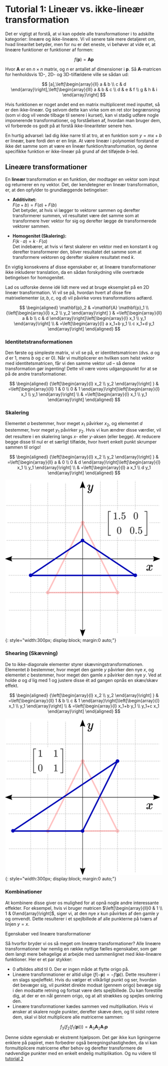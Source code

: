 # Tutorial 1: Lineær vs. ikke-lineær transformation
Det er vigtigt at forstå, at vi kan opdele alle transformationer i to adskilte kategorier: lineære og ikke-lineære. Vi vil senere tale mere detaljeret om, hvad linearitet betyder, men for nu er det eneste, vi behøver at vide er, at lineære funktioner er funktioner af formen:

$$
f(\mathbf{p})=\mathbf{A} \mathbf{p}
$$

Hvor $\mathbf{A}$ er en $n \times n$ matrix, og $n$ er antallet af dimensioner i $\mathbf{p}$. Så $\mathbf{A}$-matricen for henholdsvis 1D-, 2D- og 3D-tilfældene ville se sådan ud:

$$
[a],\left[\begin{array}{ll}
a & b \\
c & d
\end{array}\right],\left[\begin{array}{lll}
a & b & c \\
d & e & f \\
g & h & i
\end{array}\right]
$$

Hvis funktionen er noget andet end en matrix multipliceret med inputtet, så er den ikke-lineær. Og selvom dette kan virke som en ret stor begrænsning (som vi dog vil vende tilbage til senere i kurset), kan vi stadig udføre nogle imponerende transformationer, og forståelsen af, hvordan man bruger dem, vil forberede os godt på at forstå ikke-lineariteter senere hen.

En hurtig advarsel: lad dig ikke narre til at tro, at en funktion som $y=m x+b$ er lineær, bare fordi den er en linje. At være lineær i polynomiel forstand er ikke det samme som at være en lineær funktion/transformation, og denne specifikke funktion er ikke-lineær på grund af det tilføjede $b$-led.


## Lineære transformationer
En **lineær** transformation er en funktion, der modtager en vektor som input og returnerer en ny vektor. Det, der kendetegner en lineær transformation, er, at den opfylder to grundlæggende betingelser:

- **Additivitet:**  
  $F(a + b) = F(a) + F(b)$  
  Det betyder, at hvis vi lægger to vektorer sammen og derefter transformerer summen, vil resultatet være det samme som at transformere hver vektor for sig og derefter lægge de transformerede vektorer sammen.

- **Homogenitet (Skalering):**  
  $F(k \cdot a) = k \cdot F(a)$  
  Det indebærer, at hvis vi først skalerer en vektor med en konstant $k$ og derefter transformerer den, bliver resultatet det samme som at transformere vektoren og derefter skalere resultatet med $k$.

En vigtig konsekvens af disse egenskaber er, at lineære transformationer ikke inkluderer translation, da en sådan forskydning ville overtræde betingelsen for homogenitet.

Lad os udforske denne idé lidt mere ved at bruge eksemplet på en 2D lineær transformation. Vi vil se på, hvordan hvert af disse fire matrixelementer ($a, b, c$, og $d$) vil påvirke vores transformations adfærd.

$$
\begin{aligned}
\mathbf{p}_2 & =\mathbf{A} \mathbf{p}_1 \\
{\left[\begin{array}{l}
x_2 \\
y_2
\end{array}\right] } & =\left[\begin{array}{ll}
a & b \\
c & d
\end{array}\right]\left[\begin{array}{l}
x_1 \\
y_1
\end{array}\right] \\
& =\left[\begin{array}{l}
a x_1+b y_1 \\
c x_1+d y_1
\end{array}\right]
\end{aligned}
$$

### Identitetstransformationen
Den første og simpleste matrix, vi vil se på, er identitetsmatricen (dvs. $a$ og $d$ er $1$, mens $b$ og $c$ er $0$). Når vi multiplicerer en hvilken som helst vektor med identitetsmatricen, får vi den samme vektor ud – så denne transformation gør ingenting! Dette vil være vores udgangspunkt for at se på de andre transformationer.

$$
\begin{aligned}
{\left[\begin{array}{l}
x_2 \\
y_2
\end{array}\right] } & =\left[\begin{array}{ll}
1 & 0 \\
0 & 1
\end{array}\right]\left[\begin{array}{l}
x_1 \\
y_1
\end{array}\right] \\
& =\left[\begin{array}{l}
x_1 \\
y_1
\end{array}\right]
\end{aligned}
$$

### Skalering  
Elementet $a$ bestemmer, hvor meget $x_1$ påvirker $x_2$, og elementet $d$ bestemmer, hvor meget $y_1$ påvirker $y_2$. Hvis vi kun ændrer disse værdier, vil det resultere i en skalering langs $x$- eller $y$-aksen (eller begge). At reducere begge disse til nul er et særligt tilfælde, hvor hvert enkelt punkt skrumper sammen til origo!

$$
\begin{aligned}
{\left[\begin{array}{l}
x_2 \\
y_2
\end{array}\right] } & =\left[\begin{array}{ll}
a & 0 \\
0 & d
\end{array}\right]\left[\begin{array}{l}
x_1 \\
y_1
\end{array}\right] \\
& =\left[\begin{array}{l}
a x_1 \\
d y_1
\end{array}\right]
\end{aligned}
$$

![](src/scaling.png){: style="width:300px; display:block; margin:0 auto;"}

### Shearing (Skævning)  
De to ikke-diagonale elementer styrer skævningstransformationen. Elementet $b$ bestemmer, hvor meget den gamle $y$ påvirker den nye $x$, og elementet $c$ bestemmer, hvor meget den gamle $x$ påvirker den nye $y$. Ved at holde $a$ og $d$ lig med 1 og justere disse ét ad gangen opnås en skæv/skæv effekt.

$$
\begin{aligned}
{\left[\begin{array}{l}
x_2 \\
y_2
\end{array}\right] } & =\left[\begin{array}{ll}
1 & b \\
c & 1
\end{array}\right]\left[\begin{array}{l}
x_1 \\
y_1
\end{array}\right] \\
& =\left[\begin{array}{l}
x_1+b y_1 \\
y_1+c x_1
\end{array}\right]
\end{aligned}
$$

![](src/shearing.png){: style="width:300px; display:block; margin:0 auto;"}

### Kombinationer  
At kombinere disse giver os mulighed for at opnå nogle andre interessante effekter. For eksempel, hvis vi bruger matricen $\left[\begin{array}{ll}0 & 1 \\ 1 & 0\end{array}\right]$, siger vi, at den nye $x$ kun påvirkes af den gamle $y$ og omvendt. Dette resulterer i et spejlbillede af alle punkterne på tværs af linjen $y=x$.

Egenskaber ved lineære transformationer

Så hvorfor bryder vi os så meget om lineære transformationer? Alle lineære transformationer har nemlig en række nyttige fælles egenskaber, som gør dem langt mere behagelige at arbejde med sammenlignet med ikke-lineære funktioner. Her er et par stykker:
- 0 afbildes altid til 0. Der er ingen måde at flytte origo på.
- Lineære transformationer er altid ulige $(f(-\mathbf{p})=-f(\mathbf{p}))$. Dette resulterer i en slags spejleffekt. Hvis du vælger et vilkårligt punkt og ser, hvordan det bevæger sig, vil punktet direkte modsat (gennem origo) bevæge sig i den modsatte retning og fortsat være dets spejlbillede. Du kan forestille dig, at der er en nål gennem origo, og at alt strækkes og spejles omkring den.
- Lineære transformationer kædes sammen ved multiplikation. Hvis vi ønsker at skalere nogle punkter, derefter skæve dem, og til sidst rotere dem, skal vi blot multiplicere alle matricerne sammen:

$$
f_3\left(f_2\left(f_1(\mathbf{p})\right)\right)=\mathbf{A}_3 \mathbf{A}_2 \mathbf{A}_1 \mathbf{p}
$$

Denne sidste egenskab er ekstremt hjælpsom. Det gør ikke kun ligningerne enklere på papiret, men forbedrer også beregningshastigheden, da vi kan formultiplicere matricerne efter behov og derefter transformere de nødvendige punkter med en enkelt endelig multiplikation. Og nu videre til [tutorial 2](../04_Matricer_og_linear_transformationer/T2.md)
